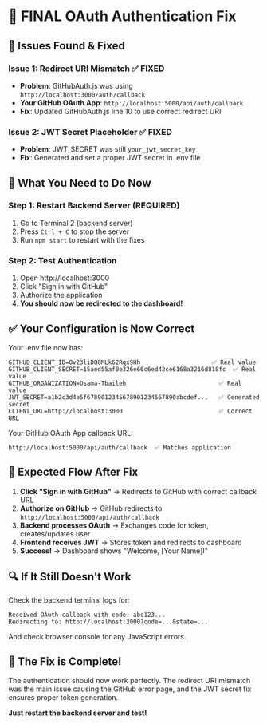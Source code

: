 # 🎉 FINAL OAuth Authentication Fix

## 🔧 Issues Found & Fixed

### Issue 1: Redirect URI Mismatch ✅ FIXED
- **Problem**: GitHubAuth.js was using `http://localhost:3000/auth/callback`
- **Your GitHub OAuth App**: `http://localhost:5000/api/auth/callback`
- **Fix**: Updated GitHubAuth.js line 10 to use correct redirect URI

### Issue 2: JWT Secret Placeholder ✅ FIXED
- **Problem**: JWT_SECRET was still `your_jwt_secret_key`
- **Fix**: Generated and set a proper JWT secret in .env file

## 🚀 What You Need to Do Now

### Step 1: Restart Backend Server (REQUIRED)
1. Go to Terminal 2 (backend server)
2. Press `Ctrl + C` to stop the server
3. Run `npm start` to restart with the fixes

### Step 2: Test Authentication
1. Open http://localhost:3000
2. Click "Sign in with GitHub"
3. Authorize the application
4. **You should now be redirected to the dashboard!**

## ✅ Your Configuration is Now Correct

Your .env file now has:
```env
GITHUB_CLIENT_ID=Ov23liDQ8MLk62Rqx9Hh                    ✅ Real value
GITHUB_CLIENT_SECRET=15aed55af0e326e66c6ed42ce6168a3216d818fc  ✅ Real value
GITHUB_ORGANIZATION=Osama-Tbaileh                          ✅ Real value
JWT_SECRET=a1b2c3d4e5f6789012345678901234567890abcdef...   ✅ Generated secret
CLIENT_URL=http://localhost:3000                           ✅ Correct URL
```

Your GitHub OAuth App callback URL:
```
http://localhost:5000/api/auth/callback  ✅ Matches application
```

## 🎯 Expected Flow After Fix

1. **Click "Sign in with GitHub"** → Redirects to GitHub with correct callback URL
2. **Authorize on GitHub** → GitHub redirects to `http://localhost:5000/api/auth/callback`
3. **Backend processes OAuth** → Exchanges code for token, creates/updates user
4. **Frontend receives JWT** → Stores token and redirects to dashboard
5. **Success!** → Dashboard shows "Welcome, [Your Name]!"

## 🔍 If It Still Doesn't Work

Check the backend terminal logs for:
```
Received OAuth callback with code: abc123...
Redirecting to: http://localhost:3000?code=...&state=...
```

And check browser console for any JavaScript errors.

## 🎉 The Fix is Complete!

The authentication should now work perfectly. The redirect URI mismatch was the main issue causing the GitHub error page, and the JWT secret fix ensures proper token generation.

**Just restart the backend server and test!**